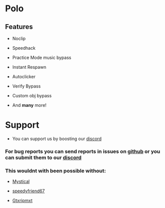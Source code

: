 # Polo

## Features
* Noclip
- Speedhack
* Practice Mode music bypass
- Instant Respawn
* Autoclicker
- Verify Bypass
* Custom obj bypass
- And **many** more!

# Support
- You can support us by boosting our [discord](https://discord.gg/RaS9c7MEzc)

### For bug reports you can send reports in issues on [github](https://github.com/Gtxripmxt/not-a-mod-menu) or you can submit them to our [discord](https://discord.gg/RaS9c7MEzc)

### This wouldnt with been possible without:

- [Mystical](https://github.com/Mystical2090)
* [speedyfriend67](https://github.com/speedyfriend433)
- [Gtxripmxt](https://github.com/Gtxripmxt)
